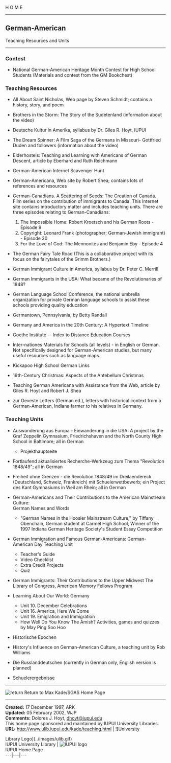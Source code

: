 H O M E

* * *

## German-American  
Teaching Resources and Units

* * *

### Contest

  * National German-American Heritage Month Contest for High School Students (Materials and contest from the GM Bookchest) 

### Teaching Resources

  * All About Saint Nicholas, Web page by Steven Schmidt; contains a history, story, and poem 
  * Brothers in the Storm: The Story of the Sudetenland (information about the video) 
  * Deutsche Kultur in Amerika, syllabus by Dr. Giles R. Hoyt, IUPUI 
  * The Dream Spinner: A Film Saga of the Germans in Missouri\- Gottfried Duden and followers (information about the video) 
  * Elderhostels: Teaching and Learning with Americans of German Descent, article by Eberhard and Ruth Reichmann 
  * German-American Internet Scavenger Hunt
  * German-Americana, Web site by Robert Shea; contains lots of references and resources 
  * German-Canadians. A Scattering of Seeds: The Creation of Canada. Film series on the contribution of immigrants to Canada. This Internet site contains introductory matter and includes teaching units. There are three episodes relating to German-Canadians: 
    1. The Impossible Home: Robert Kroetsch and his German Roots \- Episode 9 
    2. Copyright: Leonard Frank (photographer; German-Jewish immigrant) \- Episode 30 
    3. For the Love of God: The Mennonites and Benjamin Eby \- Episode 4 
  * The German Fairy Tale Road (This is a collaborative project with its focus on the fairytales of the Grimm Brothers.) 
  * German Immigrant Culture in America, syllabus by Dr. Peter C. Merrill 
  * German Immigrants in the USA: What became of the Revolutionaries of 1848?
  * German Language School Conference, the national umbrella organization for private German language schools to assist these schools providing quality education 
  * Germantown, Pennsylvania, by Betty Randall 
  * Germany and America in the 20th Century: A Hypertext Timeline
  * Goethe Institute -- Index to Distance Education Courses  

  * Inter-nationes Materials for Schools (all levels) - in English or German. Not specifically designed for German-American studies, but many useful resources such as language maps. 
  * Kickapoo High School German Links
  * 19th-Century Christmas: Aspects of the Antebellum Christmas 
  * Teaching German Americana with Assistance from the Web, article by Giles R. Hoyt and Robert J. Shea 
  * zur Oeveste Letters (German ed.), letters with historical context from a German-American, Indiana farmer to his relatives in Germany. 

### Teaching Units

  * Auswanderung aus Europa - Einwanderung in die USA: A project by the Graf Zeppelin Gymnasium, Friedrichshaven and the North County High School in Baltimore; all in German 
    * Projekthauptseite
  * Fortlaufend aktualisiertes Recherche-Werkzeug zum Thema "Revolution 1848/49"; all in German 
  * Freiheit ohne Grenzen \- die Revolution 1848/49 im Dreilaendereck (Deutschland, Schweiz, Frankreich) mit Schuelerwettbewerb; ein Project des Kant Gymnasiums in Weil am Rhein; all in German 
  * German-Americans and Their Contributions to the American Mainstream Culture:  
German Names and Words

    * "German Names in the Hoosier Mainstream Culture," by Tiffany Obenchain, German student at Carmel High School, Winner of the 1997 Indiana German Heritage Society's Student Essay Competition 
  * German Immigration and Famous German-Americans: German-American Day Teaching Unit 
    * Teacher's Guide
    * Video Checklist
    * Extra Credit Projects
    * Quiz
  * German Immigrants: Their Contributions to the Upper Midwest The Library of Congress, American Memory Fellows Program
  * Learning About Our World: Germany 
    * Unit 10. December Celebrations
    * Unit 16. America, Here We Come
    * Unit 19. Emigration and Immigration
    * How Well Do You Know The Amish? Activities, games and quizzes by May Ping Soo Hoo 
  * Historische Epochen
  * History's Influence on German-American Culture, a teaching unit by Rob Williams 
  * Die Russlanddeutschen (currently in German only, English version is planned) 
  * Schuelerergebnisse 

* * *

![return](/images/return.gif) Return to Max Kade/SGAS Home Page

* * *

**Created:** 17 December 1997, ARK  
**Updated:** 05 February 2002, WJP  
**Comments:** Dolores J. Hoyt, dhoyt@iupui.edu  
This home page sponsored and maintained by IUPUI University Libraries.  
**URL:** http://www.ulib.iupui.edu/kade/teaching.html  |  ![University

Library Logo](../images/ulib.gif)  
IUPUI University Library |  ![IUPUI logo](../images/iupuilogo.gif)  
IUPUI Home Page  
---|---|---

